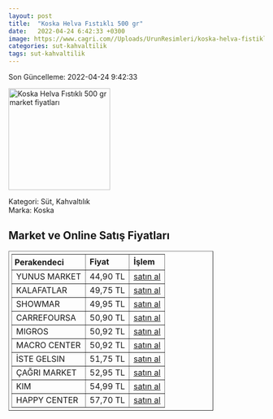 ```yaml
---
layout: post
title:  "Koska Helva Fıstıklı 500 gr"
date:   2022-04-24 6:42:33 +0300
image: https://www.cagri.com//Uploads/UrunResimleri/koska-helva-fistikli-500-gr-f131.jpg
categories: sut-kahvaltilik
tags: sut-kahvaltilik
---
```


Son Güncelleme: 2022-04-24 9:42:33

<img src="https://www.cagri.com//Uploads/UrunResimleri/koska-helva-fistikli-500-gr-f131.jpg" width="200" alt="Koska Helva Fıstıklı 500 gr market fiyatları" />

Kategori: Süt, Kahvaltılık
<br />
Marka: Koska

<h2>Market ve Online Satış Fiyatları</h2>

<table border="1" style="padding: 5px;width:80%;">
  <tr>
    <td style="padding: 5px;"><strong>Perakendeci</strong></td>
    <td><strong>Fiyat</strong></td>
    <td><strong>İşlem</strong></td>
  </tr>
  <tr>
              <td title="Yunus Market">YUNUS MARKET</td>
              <td>44,90 TL</td>
              <td><a title="Yunus Market" target="_blank" href="https://www.yunusonline.com/product/koska-helva-fistikli-500-gr/e7b915c5-0166-47cc-bbcc-226f5ccddd3c">satın al</a></td>
            </tr><tr>
              <td title="Kalafatlar">KALAFATLAR</td>
              <td>49,75 TL</td>
              <td><a title="Kalafatlar" target="_blank" href="https://www.kalafatlar.com/urun/koska-fistikli-helva-500-gr">satın al</a></td>
            </tr><tr>
              <td title="Showmar">SHOWMAR</td>
              <td>49,95 TL</td>
              <td><a title="Showmar" target="_blank" href="https://www.showmar.com.tr/urun/koska-helva-fistikli-500gr">satın al</a></td>
            </tr><tr>
              <td title="CarrefourSA">CARREFOURSA</td>
              <td>50,90 TL</td>
              <td><a title="CarrefourSA" target="_blank" href="https://www.carrefoursa.com/koska-fistikli-helva-paket-500-g-p-30090806">satın al</a></td>
            </tr><tr>
              <td title="Migros">MIGROS</td>
              <td>50,92 TL</td>
              <td><a title="Migros" target="_blank" href="https://www.migros.com.tr/koska-fistikli-helva-paket-500-g-p-6c0856">satın al</a></td>
            </tr><tr>
              <td title="Macro Center">MACRO CENTER</td>
              <td>50,92 TL</td>
              <td><a title="Macro Center" target="_blank" href="https://www.macrocenter.com.tr/koska-fistikli-helva-paket-500-g-p-6c0856">satın al</a></td>
            </tr><tr>
              <td title="İste Gelsin">İSTE GELSIN</td>
              <td>51,75 TL</td>
              <td><a title="İste Gelsin" target="_blank" href="https://www.istegelsin.com/urun/koska-fistikli-helva-500-gr_KSK15-AD">satın al</a></td>
            </tr><tr>
              <td title="Çağrı Market">ÇAĞRI MARKET</td>
              <td>52,95 TL</td>
              <td><a title="Çağrı Market" target="_blank" href="https://www.cagri.com/koska-helva-fistikli-500-gr">satın al</a></td>
            </tr><tr>
              <td title="Kim">KIM</td>
              <td>54,99 TL</td>
              <td><a title="Kim" target="_blank" href="https://www.kimgeldi.com/koska-helva-500-gr-fistikli">satın al</a></td>
            </tr><tr>
              <td title="Happy Center">HAPPY CENTER</td>
              <td>57,70 TL</td>
              <td><a title="Happy Center" target="_blank" href="https://www.happycenter.com.tr/Koska_500_Gr_Helva_Antep_Fistikli">satın al</a></td>
            </tr>
</table>
